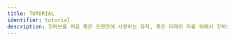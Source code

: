```yaml
---
title: TUTORIAL
identifier: tutorial
description: 깃허브를 처음 혹은 오랜만에 사용하는 유저, 혹은 미래의 저를 위해서 깃허브를 다루는 방법을 정리한 튜토리얼입니다.
---
```

